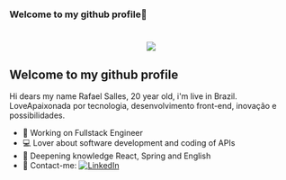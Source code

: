 ### Welcome to my github profile👋

<h1 align="center">
  <img src="https://developers.giphy.com/branch/master/static/api-c99e353f761d318322c853c03ebcf21b.gif">
</h1>

<h2>Welcome to my github profile</h2>

Hi dears my name Rafael Salles, 20 year old, i'm live in Brazil. 
LoveApaixonada por tecnologia, desenvolvimento front-end, inovação e possibilidades. 

- 🏢 Working on Fullstack Engineer
- 💻 Lover about software development and coding of APIs
- 🚀 Deepening knowledge React, Spring and English
- 💬 Contact-me:  <a href="https://www.linkedin.com/in/rafasall/" target="_blank"><img src="https://img.shields.io/badge/LinkedIn-%230077B5.svg?&style=flat-square&logo=linkedin&logoColor=white" alt="LinkedIn"></a>

  

<!--
**rafasall/rafasall** is a ✨ _special_ ✨ repository because its `README.md` (this file) appears on your GitHub profile.

Here are some ideas to get you started:



- 🔭 I’m currently working on ...
- 🌱 I’m currently learning ...
- 👯 I’m looking to collaborate on ...
- 🤔 I’m looking for help with ...
- 💬 Ask me about ...
- 📫 How to reach me: ...
- 😄 Pronouns: ...
- ⚡ Fun fact: ...
--> 

